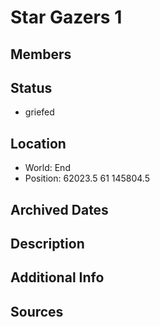 # Star Gazers 1

## Members

## Status
- griefed

## Location
- World: End
- Position: 62023.5 61 145804.5

## Archived Dates

## Description

## Additional Info

## Sources
